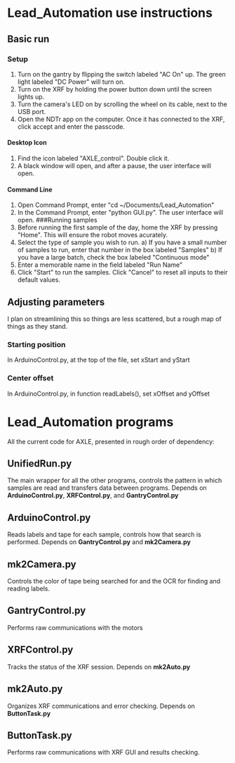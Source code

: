 # Lead_Automation use instructions

## Basic run
### Setup
1) Turn on the gantry by flipping the switch labeled "AC On" 
up. The green light labeled "DC Power" will turn on. 
2) Turn on the XRF by holding the power button down until the screen lights up.
3) Turn the camera's LED on by scrolling the wheel on its cable, next to the USB port.
4) Open the NDTr app on the computer. Once it has connected to the XRF, click accept and enter the passcode.
#### Desktop Icon
1) Find the icon labeled "AXLE_control". Double click it.
2) A black window will open, and after a pause, the user interface will open.
#### Command Line
1) Open Command Prompt, enter "cd ~/Documents/Lead_Automation"
2) In the Command Prompt, enter "python GUI.py". The user interface will open.
###Running samples
1) Before running the first sample of the day, home the XRF by pressing "Home". This will ensure the robot moves acurately.
2) Select the type of sample you wish to run. 
	a) If you have a small number of samples to run, enter that number in the box labeled "Samples"
	b) If you have a large batch, check the box labeled "Continuous mode"
3) Enter a memorable name in the field labeled "Run Name"
4) Click "Start" to run the samples. Click "Cancel" to reset all inputs to their default values.

## Adjusting parameters
I plan on streamlining this so things are less scattered, but a rough map of things as they stand.
### Starting position
In ArduinoControl.py, at the top of the file, set xStart and yStart

### Center offset
In ArduinoControl.py, in function readLabels(), set xOffset and yOffset

# Lead_Automation programs
All the current code for AXLE, presented in rough order of dependency:

## UnifiedRun.py
The main wrapper for all the other programs, controls the pattern in which samples are read and transfers data between programs. Depends on **ArduinoControl.py**, **XRFControl.py**, and **GantryControl.py**

## ArduinoControl.py
Reads labels and tape for each sample, controls how that search is performed. Depends on **GantryControl.py** and **mk2Camera.py**

## mk2Camera.py
Controls the color of tape being searched for and the OCR for finding and reading labels.

## GantryControl.py
Performs raw communications with the motors

## XRFControl.py
Tracks the status of the XRF session. Depends on **mk2Auto.py**

## mk2Auto.py
Organizes XRF communications and error checking. Depends on **ButtonTask.py**

## ButtonTask.py
Performs raw communications with XRF GUI and results checking.
